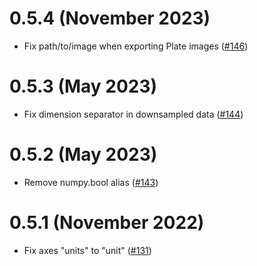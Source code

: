 
# 0.5.4 (November 2023)

- Fix path/to/image when exporting Plate images ([#146](https://github.com/ome/omero-cli-zarr/pull/146))


# 0.5.3 (May 2023)

- Fix dimension separator in downsampled data ([#144](https://github.com/ome/omero-cli-zarr/pull/144))


# 0.5.2 (May 2023)

- Remove numpy.bool alias ([#143](https://github.com/ome/omero-cli-zarr/pull/143))

# 0.5.1 (November 2022)

- Fix axes "units" to "unit" ([#131](https://github.com/ome/omero-cli-zarr/pull/131))
